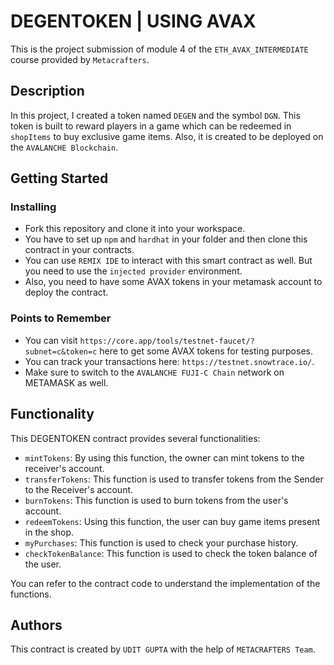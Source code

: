 # DEGENTOKEN | USING AVAX
This is the project submission of module 4 of the `ETH_AVAX_INTERMEDIATE` course provided by `Metacrafters`.

## Description

In this project, I created a token named `DEGEN` and the symbol `DGN`. This token is built to reward players in a game which can be redeemed in `shopItems` to buy exclusive game items. Also, it is created to be deployed on the `AVALANCHE Blockchain`.

## Getting Started

### Installing

- Fork this repository and clone it into your workspace.
- You have to set up `npm` and `hardhat` in your folder and then clone this contract in your contracts.
- You can use `REMIX IDE` to interact with this smart contract as well. But you need to use the `injected provider` environment.
- Also, you need to have some AVAX tokens in your metamask account to deploy the contract. 

### Points to Remember

- You can visit `https://core.app/tools/testnet-faucet/?subnet=c&token=c` here to get some AVAX tokens for testing purposes.
- You can track your transactions here: `https://testnet.snowtrace.io/`.
- Make sure to switch to the `AVALANCHE FUJI-C Chain` network on METAMASK as well.

## Functionality
This DEGENTOKEN contract provides several functionalities:

- `mintTokens`: By using this function, the owner can mint tokens to the receiver's account.
- `transferTokens`: This function is used to transfer tokens from the Sender to the Receiver's account.
- `burnTokens`: This function is used to burn tokens from the user's account.
- `redeemTokens`: Using this function, the user can buy game items present in the shop.
- `myPurchases`: This function is used to check your purchase history.
- `checkTokenBalance`: This function is used to check the token balance of the user.

You can refer to the contract code to understand the implementation of the functions.

## Authors

This contract is created by `UDIT GUPTA` with the help of `METACRAFTERS Team`.


